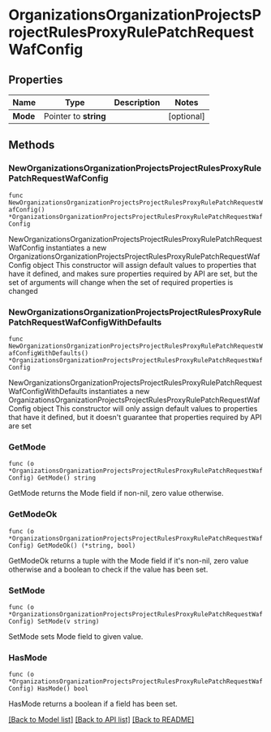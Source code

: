 # OrganizationsOrganizationProjectsProjectRulesProxyRulePatchRequestWafConfig

## Properties

Name | Type | Description | Notes
------------ | ------------- | ------------- | -------------
**Mode** | Pointer to **string** |  | [optional] 

## Methods

### NewOrganizationsOrganizationProjectsProjectRulesProxyRulePatchRequestWafConfig

`func NewOrganizationsOrganizationProjectsProjectRulesProxyRulePatchRequestWafConfig() *OrganizationsOrganizationProjectsProjectRulesProxyRulePatchRequestWafConfig`

NewOrganizationsOrganizationProjectsProjectRulesProxyRulePatchRequestWafConfig instantiates a new OrganizationsOrganizationProjectsProjectRulesProxyRulePatchRequestWafConfig object
This constructor will assign default values to properties that have it defined,
and makes sure properties required by API are set, but the set of arguments
will change when the set of required properties is changed

### NewOrganizationsOrganizationProjectsProjectRulesProxyRulePatchRequestWafConfigWithDefaults

`func NewOrganizationsOrganizationProjectsProjectRulesProxyRulePatchRequestWafConfigWithDefaults() *OrganizationsOrganizationProjectsProjectRulesProxyRulePatchRequestWafConfig`

NewOrganizationsOrganizationProjectsProjectRulesProxyRulePatchRequestWafConfigWithDefaults instantiates a new OrganizationsOrganizationProjectsProjectRulesProxyRulePatchRequestWafConfig object
This constructor will only assign default values to properties that have it defined,
but it doesn't guarantee that properties required by API are set

### GetMode

`func (o *OrganizationsOrganizationProjectsProjectRulesProxyRulePatchRequestWafConfig) GetMode() string`

GetMode returns the Mode field if non-nil, zero value otherwise.

### GetModeOk

`func (o *OrganizationsOrganizationProjectsProjectRulesProxyRulePatchRequestWafConfig) GetModeOk() (*string, bool)`

GetModeOk returns a tuple with the Mode field if it's non-nil, zero value otherwise
and a boolean to check if the value has been set.

### SetMode

`func (o *OrganizationsOrganizationProjectsProjectRulesProxyRulePatchRequestWafConfig) SetMode(v string)`

SetMode sets Mode field to given value.

### HasMode

`func (o *OrganizationsOrganizationProjectsProjectRulesProxyRulePatchRequestWafConfig) HasMode() bool`

HasMode returns a boolean if a field has been set.


[[Back to Model list]](../README.md#documentation-for-models) [[Back to API list]](../README.md#documentation-for-api-endpoints) [[Back to README]](../README.md)


